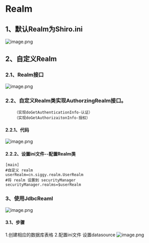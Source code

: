 # Realm
## 1、默认Realm为Shiro.ini
![image.png](https://i.loli.net/2019/11/06/JF6hkK8OBEdiAsG.png)
## 2、自定义Realm
### 2.1、Realm接口
![image.png](https://i.loli.net/2019/10/29/N5r9mZb2YO4LAge.png)
### 2.2、自定义Realm类实现AuthorzingRealm接口。
        （实现doGetAuthenticationInfo-认证）
        （实现doGetAuthorizaitonInfo-授权）
#### 2.2.1、代码
![image.png](https://i.loli.net/2019/10/29/EfBvkzF8iKXtr63.png)
#### 2.2.2、设置ini文件--配置Realm类
```
[main]
#自定义 realm
userRealm=cn.siggy.realm.UserRealm
#将 realm 设置到 securityManager
securityManager.realms=$userRealm

```
### 3、使用JdbcReaml
![image.png](https://i.loli.net/2019/11/06/8uealmkzYwyLXnj.png)
#### 3.1、步骤
1.创建相应的数据库表格
2.配置ini文件 设置datasource 
![image.png](https://i.loli.net/2019/11/06/Fz2agPurlUD68C3.png)